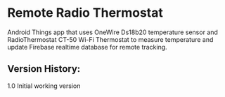 # Remote Radio Thermostat

Android Things app that uses OneWire Ds18b20 temperature sensor and
RadioThermostat CT-50 Wi-Fi Thermostat to measure temperature and
update Firebase realtime database for remote tracking.

## Version History:

1.0 Initial working version
